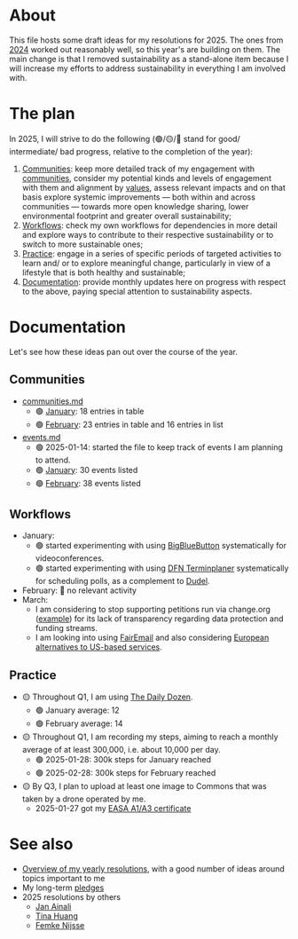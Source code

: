 # About 

This file hosts some draft ideas for my resolutions for 2025. The ones from [2024](2024.md) worked out reasonably well, so this year's are building on them. The main change is that I removed sustainability as a stand-alone item because I will increase my efforts to address sustainability in everything I am involved with. 

# The plan

In 2025, I will strive to do the following (🟢/🟡/🔴 stand for good/ intermediate/ bad progress, relative to the completion of the year):

1. [Communities](#communities): keep more detailed track of my engagement with [communities](../communities/communities.md), consider my potential kinds and levels of engagement with them and alignment by [values](https://github.com/Daniel-Mietchen/pledges), assess relevant impacts and on that basis explore systemic improvements &mdash; both within and across communities &mdash; towards more open knowledge sharing, lower environmental footprint and greater overall sustainability;
2. [Workflows](#workflows): check my own workflows for dependencies in more detail and explore ways to contribute to their respective sustainability or to switch to more sustainable ones;
3. [Practice](#practice): engage in a series of specific periods of targeted activities to learn and/ or to explore meaningful change, particularly in view of a lifestyle that is both healthy and sustainable;
4. [Documentation](#documentation): provide monthly updates here on progress with respect to the above, paying special attention to sustainability aspects.

# Documentation

Let's see how these ideas pan out over the course of the year. 

## Communities 

* [communities.md](../communities/communities.md)
  * 🟢 [January](https://github.com/Daniel-Mietchen/ideas/blob/a474fcf57d07b807f91915068a8da6fb3d348698/communities/communities.md): 18 entries in table
  * 🟢 [February](https://github.com/Daniel-Mietchen/ideas/blob/88ba4d79aeb94f941e8e6de19d1f1d83ee914628/communities/communities.md): 23 entries in table and 16 entries in list
* [events.md](../communities/events.md)
  * 🟢 2025-01-14: started the file to keep track of events I am planning to attend.
  * 🟢 [January](https://github.com/Daniel-Mietchen/ideas/blob/fe41fdcf5b521ac0976949356a2080343ce48834/communities/events.md): 30 events listed
  * 🟢 [February](https://github.com/Daniel-Mietchen/ideas/blob/f16d4d09940cd0b6f3d9cbef93b5db69f1a04dc5/communities/events.md): 38 events listed

## Workflows

* January:
  * 🟢 started experimenting with using [BigBlueButton](https://bbb.wikipedia.de/) systematically for videoconferences.
  * 🟢 started experimenting with using [DFN Terminplaner](https://terminplaner6.dfn.de) systematically for scheduling polls, as a complement to [Dudel](https://dud-poll.inf.tu-dresden.de/).
* February: 🔴 no relevant activity
* March:
  * I am considering to stop supporting petitions run via change.org ([example](https://www.change.org/p/stopp-gro%C3%9Fe-baumf%C3%A4llung-in-jena-zwischen-volksbad-und-volkshochschule)) for its lack of transparency regarding data protection and funding streams.
  * I am looking into using [FairEmail](https://email.faircode.eu/) and also considering [European alternatives to US-based services](https://european-alternatives.eu/).

## Practice
* 🟡 Throughout Q1, I am using [The Daily Dozen](https://nutritionfacts.org/daily-dozen/).
  * 🟢 January average: 12
  * 🟢 February average: 14
* 🟡 Throughout Q1, I am recording my steps, aiming to reach a monthly average of at least 300,000, i.e. about 10,000 per day.
  * 🟢 2025-01-28: 300k steps for January reached
  * 🟢 2025-02-28: 300k steps for February reached  
* 🟡 By Q3, I plan to upload at least one image to Commons that was taken by a drone operated by me.
  * 2025-01-27 got my [EASA A1/A3 certificate](https://www.easa.europa.eu/en/domains/drones-air-mobility/operating-drone/open-category-low-risk-civil-drones)

# See also 

* [Overview of my yearly resolutions](https://github.com/Daniel-Mietchen/ideas/tree/master/new-year-resolutions), with a good number of ideas around topics important to me
* My long-term [pledges](https://github.com/Daniel-Mietchen/pledges)
* 2025 resolutions by others
  * [Jan Ainali](https://github.com/Ainali/ideas/blob/main/new-year-resolutions/2025.md)
  * [Tina Huang](https://www.youtube.com/watch?v=lxd65uDf2q8)
  * [Femke Nijsse](https://en.wikipedia.org/w/index.php?title=User:Femke&diff=next&oldid=1260282332)
